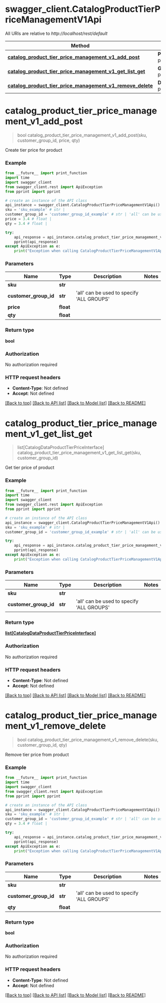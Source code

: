 # swagger_client.CatalogProductTierPriceManagementV1Api

All URIs are relative to *http://localhost/rest/default*

Method | HTTP request | Description
------------- | ------------- | -------------
[**catalog_product_tier_price_management_v1_add_post**](CatalogProductTierPriceManagementV1Api.md#catalog_product_tier_price_management_v1_add_post) | **POST** /V1/products/{sku}/group-prices/{customerGroupId}/tiers/{qty}/price/{price} | 
[**catalog_product_tier_price_management_v1_get_list_get**](CatalogProductTierPriceManagementV1Api.md#catalog_product_tier_price_management_v1_get_list_get) | **GET** /V1/products/{sku}/group-prices/{customerGroupId}/tiers | 
[**catalog_product_tier_price_management_v1_remove_delete**](CatalogProductTierPriceManagementV1Api.md#catalog_product_tier_price_management_v1_remove_delete) | **DELETE** /V1/products/{sku}/group-prices/{customerGroupId}/tiers/{qty} | 


# **catalog_product_tier_price_management_v1_add_post**
> bool catalog_product_tier_price_management_v1_add_post(sku, customer_group_id, price, qty)



Create tier price for product

### Example 
```python
from __future__ import print_function
import time
import swagger_client
from swagger_client.rest import ApiException
from pprint import pprint

# create an instance of the API class
api_instance = swagger_client.CatalogProductTierPriceManagementV1Api()
sku = 'sku_example' # str | 
customer_group_id = 'customer_group_id_example' # str | 'all' can be used to specify 'ALL GROUPS'
price = 3.4 # float | 
qty = 3.4 # float | 

try: 
    api_response = api_instance.catalog_product_tier_price_management_v1_add_post(sku, customer_group_id, price, qty)
    pprint(api_response)
except ApiException as e:
    print("Exception when calling CatalogProductTierPriceManagementV1Api->catalog_product_tier_price_management_v1_add_post: %s\n" % e)
```

### Parameters

Name | Type | Description  | Notes
------------- | ------------- | ------------- | -------------
 **sku** | **str**|  | 
 **customer_group_id** | **str**| &#39;all&#39; can be used to specify &#39;ALL GROUPS&#39; | 
 **price** | **float**|  | 
 **qty** | **float**|  | 

### Return type

**bool**

### Authorization

No authorization required

### HTTP request headers

 - **Content-Type**: Not defined
 - **Accept**: Not defined

[[Back to top]](#) [[Back to API list]](../README.md#documentation-for-api-endpoints) [[Back to Model list]](../README.md#documentation-for-models) [[Back to README]](../README.md)

# **catalog_product_tier_price_management_v1_get_list_get**
> list[CatalogDataProductTierPriceInterface] catalog_product_tier_price_management_v1_get_list_get(sku, customer_group_id)



Get tier price of product

### Example 
```python
from __future__ import print_function
import time
import swagger_client
from swagger_client.rest import ApiException
from pprint import pprint

# create an instance of the API class
api_instance = swagger_client.CatalogProductTierPriceManagementV1Api()
sku = 'sku_example' # str | 
customer_group_id = 'customer_group_id_example' # str | 'all' can be used to specify 'ALL GROUPS'

try: 
    api_response = api_instance.catalog_product_tier_price_management_v1_get_list_get(sku, customer_group_id)
    pprint(api_response)
except ApiException as e:
    print("Exception when calling CatalogProductTierPriceManagementV1Api->catalog_product_tier_price_management_v1_get_list_get: %s\n" % e)
```

### Parameters

Name | Type | Description  | Notes
------------- | ------------- | ------------- | -------------
 **sku** | **str**|  | 
 **customer_group_id** | **str**| &#39;all&#39; can be used to specify &#39;ALL GROUPS&#39; | 

### Return type

[**list[CatalogDataProductTierPriceInterface]**](CatalogDataProductTierPriceInterface.md)

### Authorization

No authorization required

### HTTP request headers

 - **Content-Type**: Not defined
 - **Accept**: Not defined

[[Back to top]](#) [[Back to API list]](../README.md#documentation-for-api-endpoints) [[Back to Model list]](../README.md#documentation-for-models) [[Back to README]](../README.md)

# **catalog_product_tier_price_management_v1_remove_delete**
> bool catalog_product_tier_price_management_v1_remove_delete(sku, customer_group_id, qty)



Remove tier price from product

### Example 
```python
from __future__ import print_function
import time
import swagger_client
from swagger_client.rest import ApiException
from pprint import pprint

# create an instance of the API class
api_instance = swagger_client.CatalogProductTierPriceManagementV1Api()
sku = 'sku_example' # str | 
customer_group_id = 'customer_group_id_example' # str | 'all' can be used to specify 'ALL GROUPS'
qty = 3.4 # float | 

try: 
    api_response = api_instance.catalog_product_tier_price_management_v1_remove_delete(sku, customer_group_id, qty)
    pprint(api_response)
except ApiException as e:
    print("Exception when calling CatalogProductTierPriceManagementV1Api->catalog_product_tier_price_management_v1_remove_delete: %s\n" % e)
```

### Parameters

Name | Type | Description  | Notes
------------- | ------------- | ------------- | -------------
 **sku** | **str**|  | 
 **customer_group_id** | **str**| &#39;all&#39; can be used to specify &#39;ALL GROUPS&#39; | 
 **qty** | **float**|  | 

### Return type

**bool**

### Authorization

No authorization required

### HTTP request headers

 - **Content-Type**: Not defined
 - **Accept**: Not defined

[[Back to top]](#) [[Back to API list]](../README.md#documentation-for-api-endpoints) [[Back to Model list]](../README.md#documentation-for-models) [[Back to README]](../README.md)

